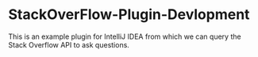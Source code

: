 # StackOverFlow-Plugin-Devlopment
This is an example plugin for IntelliJ IDEA from which we can query the Stack Overflow API to ask questions.

